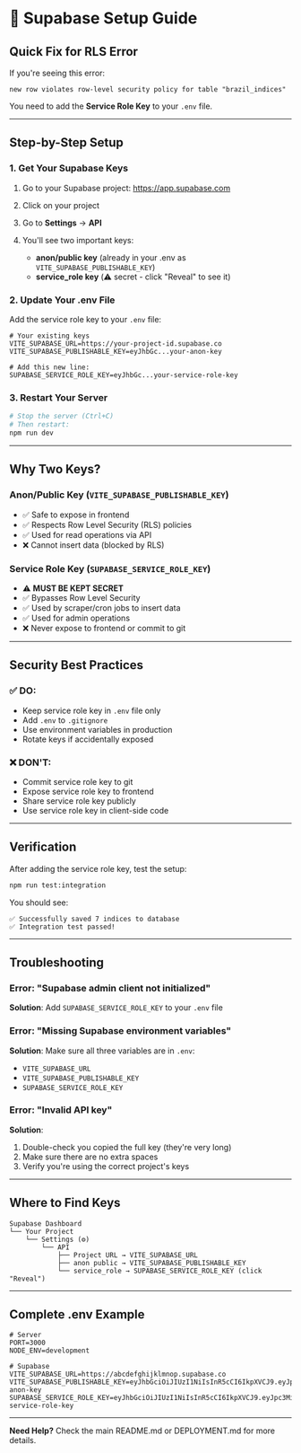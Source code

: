 # 🔑 Supabase Setup Guide

## Quick Fix for RLS Error

If you're seeing this error:

```
new row violates row-level security policy for table "brazil_indices"
```

You need to add the **Service Role Key** to your `.env` file.

---

## Step-by-Step Setup

### 1. Get Your Supabase Keys

1. Go to your Supabase project: https://app.supabase.com
2. Click on your project
3. Go to **Settings** → **API**
4. You'll see two important keys:

   - **anon/public key** (already in your .env as `VITE_SUPABASE_PUBLISHABLE_KEY`)
   - **service_role key** (⚠️ secret - click "Reveal" to see it)

### 2. Update Your .env File

Add the service role key to your `.env` file:

```env
# Your existing keys
VITE_SUPABASE_URL=https://your-project-id.supabase.co
VITE_SUPABASE_PUBLISHABLE_KEY=eyJhbGc...your-anon-key

# Add this new line:
SUPABASE_SERVICE_ROLE_KEY=eyJhbGc...your-service-role-key
```

### 3. Restart Your Server

```bash
# Stop the server (Ctrl+C)
# Then restart:
npm run dev
```

---

## Why Two Keys?

### Anon/Public Key (`VITE_SUPABASE_PUBLISHABLE_KEY`)

- ✅ Safe to expose in frontend
- ✅ Respects Row Level Security (RLS) policies
- ✅ Used for read operations via API
- ❌ Cannot insert data (blocked by RLS)

### Service Role Key (`SUPABASE_SERVICE_ROLE_KEY`)

- ⚠️ **MUST BE KEPT SECRET**
- ✅ Bypasses Row Level Security
- ✅ Used by scraper/cron jobs to insert data
- ✅ Used for admin operations
- ❌ Never expose to frontend or commit to git

---

## Security Best Practices

### ✅ DO:

- Keep service role key in `.env` file only
- Add `.env` to `.gitignore`
- Use environment variables in production
- Rotate keys if accidentally exposed

### ❌ DON'T:

- Commit service role key to git
- Expose service role key to frontend
- Share service role key publicly
- Use service role key in client-side code

---

## Verification

After adding the service role key, test the setup:

```bash
npm run test:integration
```

You should see:

```
✅ Successfully saved 7 indices to database
✅ Integration test passed!
```

---

## Troubleshooting

### Error: "Supabase admin client not initialized"

**Solution**: Add `SUPABASE_SERVICE_ROLE_KEY` to your `.env` file

### Error: "Missing Supabase environment variables"

**Solution**: Make sure all three variables are in `.env`:

- `VITE_SUPABASE_URL`
- `VITE_SUPABASE_PUBLISHABLE_KEY`
- `SUPABASE_SERVICE_ROLE_KEY`

### Error: "Invalid API key"

**Solution**:

1. Double-check you copied the full key (they're very long)
2. Make sure there are no extra spaces
3. Verify you're using the correct project's keys

---

## Where to Find Keys

```
Supabase Dashboard
└── Your Project
    └── Settings (⚙️)
        └── API
            ├── Project URL → VITE_SUPABASE_URL
            ├── anon public → VITE_SUPABASE_PUBLISHABLE_KEY
            └── service_role → SUPABASE_SERVICE_ROLE_KEY (click "Reveal")
```

---

## Complete .env Example

```env
# Server
PORT=3000
NODE_ENV=development

# Supabase
VITE_SUPABASE_URL=https://abcdefghijklmnop.supabase.co
VITE_SUPABASE_PUBLISHABLE_KEY=eyJhbGciOiJIUzI1NiIsInR5cCI6IkpXVCJ9.eyJpc3MiOiJzdXBhYmFzZSIsInJlZiI6ImFiY2RlZmdoaWprbG1ub3AiLCJyb2xlIjoiYW5vbiIsImlhdCI6MTYxNjE2MTYxNiwiZXhwIjoxOTMxNzM3NjE2fQ.example-anon-key
SUPABASE_SERVICE_ROLE_KEY=eyJhbGciOiJIUzI1NiIsInR5cCI6IkpXVCJ9.eyJpc3MiOiJzdXBhYmFzZSIsInJlZiI6ImFiY2RlZmdoaWprbG1ub3AiLCJyb2xlIjoic2VydmljZV9yb2xlIiwiaWF0IjoxNjE2MTYxNjE2LCJleHAiOjE5MzE3Mzc2MTZ9.example-service-role-key
```

---

**Need Help?** Check the main README.md or DEPLOYMENT.md for more details.
